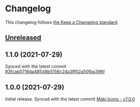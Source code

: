 # Changelog

This changelog follows [the Keep a Changelog standard](https://keepachangelog.com).

## [Unreleased](https://github.com/blade-ui-kit/blade-heroicons/compare/1.1.0...main)

## 1.1.0 (2021-07-29)
Synced with the latest commit [#3fcab0716da48548b5156c24a3ff02a50fba396f](https://github.com/mapbox/maki/commit/3fcab0716da48548b5156c24a3ff02a50fba396f)

## 1.0.0 (2021-07-29)
Initial release.
Synced with the latest commit [Maki Icons - v7.0.0](https://github.com/mapbox/maki/releases/tag/v7.0.0)

